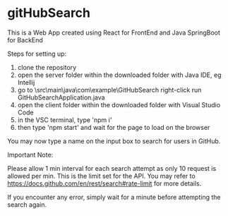 # gitHubSearch
This is a Web App created using React for FrontEnd and Java SpringBoot for BackEnd

Steps for setting up:
1) clone the repository
2) open the server folder within the downloaded folder with Java IDE, eg Intellij
3) go to \src\main\java\com\example\GitHubSearch right-click run GitHubSearchApplication.java
4) open the client folder within the downloaded folder with Visual Studio Code
5) in the VSC terminal, type 'npm i'
6) then type 'npm start' and wait for the page to load on the browser

You may now type a name on the input box to search for users in GitHub.

Important Note:

Please allow 1 min interval for each search attempt as only 10 request is allowed per min. This is the limit set for the API.
You may refer to https://docs.github.com/en/rest/search#rate-limit for more details.

If you encounter any error, simply wait for a minute before attempting the search again.
